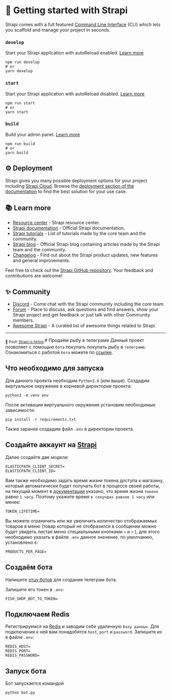 # 🚀 Getting started with Strapi

Strapi comes with a full featured [Command Line Interface](https://docs.strapi.io/dev-docs/cli) (CLI) which lets you scaffold and manage your project in seconds.

### `develop`

Start your Strapi application with autoReload enabled. [Learn more](https://docs.strapi.io/dev-docs/cli#strapi-develop)

```
npm run develop
# or
yarn develop
```

### `start`

Start your Strapi application with autoReload disabled. [Learn more](https://docs.strapi.io/dev-docs/cli#strapi-start)

```
npm run start
# or
yarn start
```

### `build`

Build your admin panel. [Learn more](https://docs.strapi.io/dev-docs/cli#strapi-build)

```
npm run build
# or
yarn build
```

## ⚙️ Deployment

Strapi gives you many possible deployment options for your project including [Strapi Cloud](https://cloud.strapi.io). Browse the [deployment section of the documentation](https://docs.strapi.io/dev-docs/deployment) to find the best solution for your use case.

## 📚 Learn more

- [Resource center](https://strapi.io/resource-center) - Strapi resource center.
- [Strapi documentation](https://docs.strapi.io) - Official Strapi documentation.
- [Strapi tutorials](https://strapi.io/tutorials) - List of tutorials made by the core team and the community.
- [Strapi blog](https://strapi.io/blog) - Official Strapi blog containing articles made by the Strapi team and the community.
- [Changelog](https://strapi.io/changelog) - Find out about the Strapi product updates, new features and general improvements.

Feel free to check out the [Strapi GitHub repository](https://github.com/strapi/strapi). Your feedback and contributions are welcome!

## ✨ Community

- [Discord](https://discord.strapi.io) - Come chat with the Strapi community including the core team.
- [Forum](https://forum.strapi.io/) - Place to discuss, ask questions and find answers, show your Strapi project and get feedback or just talk with other Community members.
- [Awesome Strapi](https://github.com/strapi/awesome-strapi) - A curated list of awesome things related to Strapi.

---

<sub>🤫 Psst! [Strapi is hiring](https://strapi.io/careers).</sub># Продаём рыбу в телеграме
Данный проект позволяет с помощью `бота` покупать покупать рыбу в `телеграме`.
Ознакомиться с работой `бота` можете по [ссылке](https://t.me/norgius_speech_bot).

## Что необходимо для запуска

Для данного проекта необходим `Python3.6` (или выше).
Создадим виртуальное окружение в корневой директории проекта:

```
python3 -m venv env
```

После активации виртуального окружения установим необходимые зависимости:

```
pip install -r requirements.txt
```

Также заранее создадим файл `.env` в директории проекта.

<!-- ![Иллюстрация к проекту](https://github.com/jon/coolproject/raw/master/image/image.png) -->
<!--  -->
<!-- ![Image alt](https://github.com/{username}/{repository}/raw/{branch}/{path}/image.png) -->
<!--  -->
<!-- {username} — ваш ник на ГитХабе; -->
<!-- {repository} — репозиторий где хранятся картинки; -->
<!-- {branch} — ветка репозитория; -->
<!-- {path} — путь к месту нахождения картинки. -->

## Создайте аккаунт на [Strapi](https://docs.strapi.io/dev-docs/installation/cli)

Далее создайте две модели:

```
ELASTICPATH_CLIENT_SECRET=
ELASTICPATH_CLIENT_ID=
```

Вам также необходимо задать время жизни токена доступа к магазину, который автоматически будет получать бот в процессе своей работы, на текущий момент в [документации](https://documentation.elasticpath.com/commerce-cloud/docs/api/basics/authentication/index.html#:~:text=Authentication%20tokens%20are%20generated%20via%20the%20authentication%20endpoint%20and%20expire%20within%201%20hour.%20They%20need%20to%20be%20then%20regenerated.) указано, что время жизни `токена` равно `1 часу`. Поэтому укажите время `в секундах равное 1 часу` или менее:

```
TOKEN_LIFETIME=
```

Вы можете ограничить или же увеличить количество отображаемых товаров в меню (товар который не отобразился в сообщении можно будет увидеть листая меню специальными кнопками `<` и `>` ), для этого необходимо указать в файле `.env` данное значение, по умолчанию, установлено `6`:

```
PRODUCTS_PER_PAGE=
```

## Создаём бота

Напишите [отцу ботов](https://telegram.me/BotFather) для создания телеграм бота.

Запишите его токен в `.env`:

```
FISH_SHOP_BOT_TG_TOKEN=
```

## Подключаем Redis

Регистрируемся на [Redis](https://redis.com/) и заводим себе удаленную `базу данных`. Для подключения к ней вам понадобятся `host`, `port` и `password`. Запишите их в файле `.env`:

```
REDIS_HOST=
REDIS_PORT=
REDIS_PASSWORD=
```

## Запуск бота

Бот запускается командой

```
python bot.py
```
